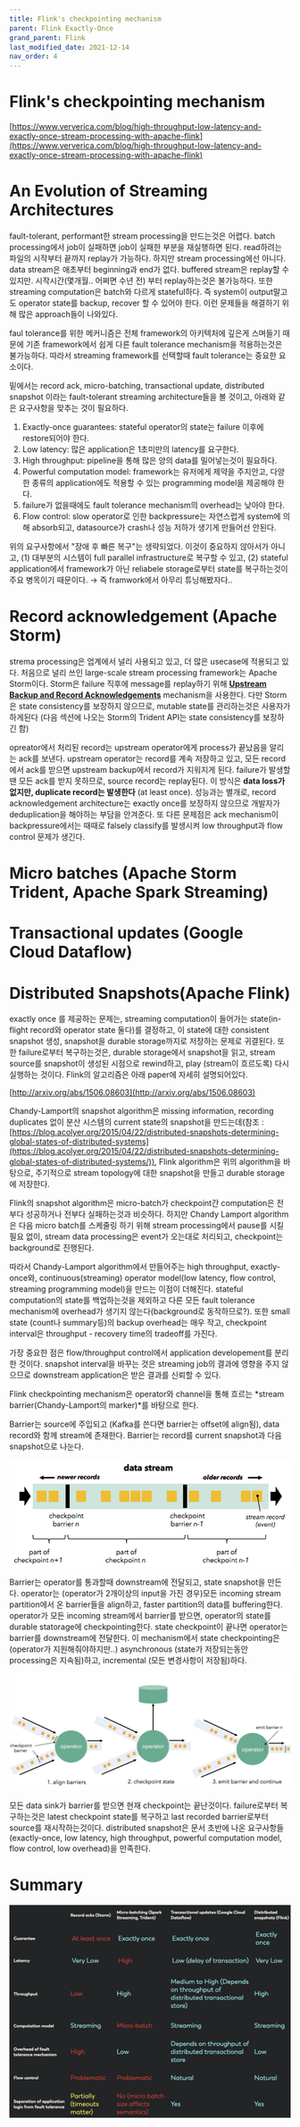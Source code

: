 ```yaml
---
title: Flink's checkpointing mechanism
parent: Flink Exactly-Once
grand_parent: Flink
last_modified_date: 2021-12-14
nav_order: 4
---
```

# Flink's checkpointing mechanism



[https://www.ververica.com/blog/high-throughput-low-latency-and-exactly-once-stream-processing-with-apache-flink](https://www.ververica.com/blog/high-throughput-low-latency-and-exactly-once-stream-processing-with-apache-flink)

# An Evolution of Streaming Architectures

fault-tolerant, performant한 stream processing을 만드는것은 어렵다. batch processing에서 job이 실패하면 job이 실패한 부분을 재실행하면 된다. read하려는 파일의 시작부터 끝까지 replay가 가능하다. 하지만 stream processing에선 아니다. data stream은 애초부터 beginning과 end가 없다. buffered stream은 replay할 수 있지만. 시작시간(몇개월.. 어쩌면 수년 전) 부터 replay하는것은 불가능하다. 또한 streaming computation은 batch와 다르게 stateful하다. 즉 system이 output말고도 operator state를 backup, recover 할 수 있어야 한다. 이런 문제들을 해결하기 위해 많은 approach들이 나와있다.

faul tolerance를 위한 메커니즘은 전체 framework의 아키텍처에 깊은게 스며들기 때문에 기존 framework에서 쉽게 다른 fault tolerance mechanism을 적용하는것은 불가능하다. 따라서 streaming framework를 선택할때 fault tolerance는 중요한 요소이다.

밑에서는 record ack, micro-batching, transactional update, distributed snapshot 이라는 fault-tolerant streaming architecture들을 볼 것이고, 아래와 같은 요구사항을 맞추는 것이 필요하다.

1. Exactly-once guarantees: stateful operator의 state는 failure 이후에 restore되어야 한다.
2. Low latency: 많은 application은 1초미만의 latency를 요구한다.
3. High throughput: pipeline을 통해 많은 양의 data를 밀어넣는것이 필요하다.
4. Powerful computation model: framework는 유저에게 제약을 주지안고, 다양한 종류의 application에도 적용할 수 있는 programming model을 제공해야 한다.
5. failure가 없을때에도 fault tolerance mechanism의 overhead는 낮아야 한다.
6. Flow control: slow operator로 인한 backpressure는 자연스럽게 system에 의해 absorb되고, datasource가 crash나 성능 저하가 생기게 만들어선 안된다.

위의 요구사항에서 "장애 후 빠른 복구"는 생략되었다. 이것이 중요하지 않아서가 아니고,
(1) 대부분의 시스템이 full parallel infrastructure로 복구할 수 있고,
(2) stateful application에서 framework가 아닌 reliabele storage로부터 state를 복구하는것이 주요 병목이기 때문이다. → 즉 framwork에서 아무리 튜닝해봤자다..

# Record acknowledgement (Apache Storm)

strema processing은 업계에서 널리 사용되고 있고, 더 많은 usecase에 적용되고 있다. 처음으로 널리 쓰인 large-scale stream processing framework는 Apache Storm이다. Storm은 failure 직후에 message를 replay하기 위해 [**Upstream Backup and Record Acknowledgements**](https://storm.apache.org/documentation/Guaranteeing-message-processing.html) mechanism을 사용한다. 다만 Storm은 state consistency를 보장하지 않으므로, mutable state를 관리하는것은 사용자가 하게된다 (다음 섹션에 나오는 Storm의 Trident API는 state consistency를 보장하긴 함)

opreator에서 처리된 record는 upstream operator에게 process가 끝났음을 알리는 ack를 보낸다. upstream operator는 record를 계속 저장하고 있고, 모든 record에서 ack를 받으면 upstream backup에서 record가 지워지게 된다. failure가 발생할땐 모든 ack를 받지 못하므로, source record는 replay된다. 이 방식은 **data loss가 없지만, duplicate record는 발생한다** (at least once). 성능과는 별개로, record acknowledgement architecture는 exactly once를 보장하지 않으므로 개발자가 deduplication을 해야하는 부담을 안겨준다. 또 다른 문제점은 ack mechanism이 backpressure에서는 때때로 falsely classify를 발생시켜 low throughput과 flow control 문제가 생긴다.

# Micro batches (Apache Storm Trident, Apache Spark Streaming)

# Transactional updates (Google Cloud Dataflow)

# Distributed Snapshots(Apache Flink)

exactly once 를 제공하는 문제는, streaming computation이 들어가는 state(in-flight record와 operator state 둘다)를 결정하고, 이 state에 대한 consistent snapshot 생성, snapshot을 durable storage까지로 저장하는 문제로 귀결된다. 또한 failure로부터 복구하는것은, durable storage에서 snapshot을 읽고, stream source를 snapshot이 생성된 시점으로 rewind하고, play (stream이 흐르도록) 다시 실행하는 것이다. Flink의 알고리즘은 아래 paper에 자세히 설명되어있다.

[http://arxiv.org/abs/1506.08603](http://arxiv.org/abs/1506.08603)

Chandy-Lamport의 snapshot algorithm은 missing information, recording duplicates 없이 분산 시스템의 current state의 snapshot을 만드는데(참조 :[https://blog.acolyer.org/2015/04/22/distributed-snapshots-determining-global-states-of-distributed-systems](https://blog.acolyer.org/2015/04/22/distributed-snapshots-determining-global-states-of-distributed-systems/)), Flink algorithm은 위의 algorithm을 바탕으로, 주기적으로 stream topology에 대한 snapshot을 만들고 durable storage에 저장한다.

Flink의 snapshot algorithm은 micro-batch가 checkpoint간 computation은 전부다 성공하거나 전부다 실패하는것과 비슷하다. 하지만 Chandy Lamport algorithm은 다음 micro batch를 스케줄링 하기 위해 stream processing에서 pause를 시킬 필요 없이, stream data processing은 event가 오는대로 처리되고, checkpoint는 background로 진행된다.

따라서 Chandy-Lamport algorithm에서 만들어주는 high throughput, exactly-once와, continuous(streaming) operator model(low latency, flow control, streaming programming model)을 만드는 이점이 더해진다. stateful computation의 state를 백업하는것을 제외하고 다른 모든 fault tolerance mechanism에 overhead가 생기지 않는다(background로 동작하므로?). 또한 small state (count나 summary등)의 backup overhead는 매우 작고, checkpoint interval은 throughput - recovery time의 tradeoff를 가진다.

가장 중요한 점은 flow/throughput control에서 application developement를 분리한 것이다. snapshot interval을 바꾸는 것은 streaming job의 결과에 영향을 주지 않으므로 downstream application은 받은 결과를 신뢰할 수 있다.

Flink checkpointing mechanism은 operator와 channel을 통해 흐르는 *stream barrier(Chandy-Lamport의 marker)*를 바탕으로 한다.

Barrier는 source에 주입되고 (Kafka를 쓴다면 barrier는 offset에 align됨), data record와 함께 stream에 존재한다. Barrier는 record를 current snapshot과 다음 snapshot으로 나눈다.

![Untitled](flink-checkpointing-mechanism/Untitled.png)

Barrier는 operator를 통과할때 downstream에 전달되고, state snapshot을 만든다. operator는 (operator가 2개이상의 input을 가진 경우)모든 incoming stream partition에서 온 barrier들을 align하고, faster partition의 data를 buffering한다. operator가 모든 incoming stream에서 barrier를 받으면, operator의 state를 durable statorage에 checkpointing한다. state checkpoint이 끝나면 operator는 barrier를 downstream에 전달한다. 이 mechanism에서 state checkpointing은 (operator가 지원해줘야하지만..) asynchronous (state가 저장되는동안 processing은 지속됨)하고, incremental (모든 변경사항이 저장됨)하다.

![Untitled](flink-checkpointing-mechanism/Untitled%201.png)

모든 data sink가 barrier를 받으면 현재 checkpoint는 끝난것이다. failure로부터 복구하는것은 latest checkpoint state를 복구하고 last recorded barrier로부터 source를 재시작하는것이다. distributed snapshot은 문서 초반에 나온 요구사항들 (exactly-once, low latency, high throughput, powerful computation model, flow control, low overhead)을 만족한다.

# Summary

![Untitled](flink-checkpointing-mechanism/Untitled%202.png)

